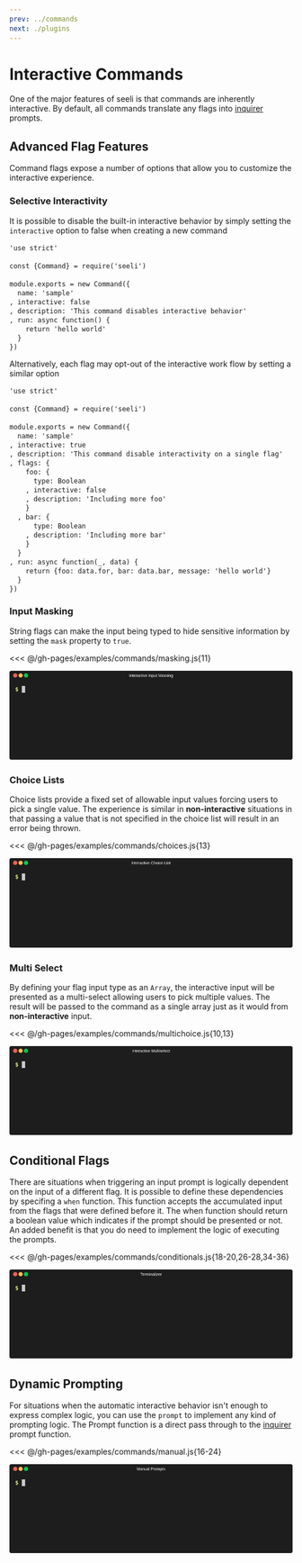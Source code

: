 ```yaml
---
prev: ../commands
next: ./plugins
---
```


# Interactive Commands

One of the major features of seeli is that commands are inherently interactive.
By default, all commands translate any flags into [inquirer][] prompts.

## Advanced Flag Features

Command flags expose a number of options that allow you to customize the
interactive experience.

### Selective Interactivity

It is possible to disable the built-in interactive behavior by simply setting
the `interactive` option to false when creating a new command

```javascript{7}
'use strict'

const {Command} = require('seeli')

module.exports = new Command({
  name: 'sample'
, interactive: false
, description: 'This command disables interactive behavior'
, run: async function() {
    return 'hello world'
  }
})
```

Alternatively, each flag may opt-out of the interactive work flow by setting a similar option


```javascript{12}
'use strict'

const {Command} = require('seeli')

module.exports = new Command({
  name: 'sample'
, interactive: true
, description: 'This command disable interactivity on a single flag'
, flags: {
    foo: {
      type: Boolean
    , interactive: false
    , description: 'Including more foo'
    }
  , bar: {
      type: Boolean
    , description: 'Including more bar'
    }
  }
, run: async function(_, data) {
    return {foo: data.for, bar: data.bar, message: 'hello world'}
  }
})
```

### Input Masking

String flags can make the input being typed to hide sensitive information by
setting the `mask` property to `true`.

<<< @/gh-pages/examples/commands/masking.js{11}

![masking](../assets/img/guides/interactive-masking.gif)

### Choice Lists

Choice lists provide a fixed set of allowable input values forcing users to pick a single value.
The experience is similar in **non-interactive** situations in that passing a value that is not specified
in the choice list will result in an error being thrown.

<<< @/gh-pages/examples/commands/choices.js{13}

![choices](../assets/img/guides/interactive-choices.gif)

### Multi Select

By defining your flag input type as an `Array`, the interactive input will
be presented as a multi-select allowing users to pick multiple values.
The result will be passed to the command as a single array just as it would from
**non-interactive** input.

<<< @/gh-pages/examples/commands/multichoice.js{10,13}

![choices](../assets/img/guides/interactive-multichoice.gif)

## Conditional Flags

There are situations when triggering an input prompt is logically dependent on
the input of a different flag. It is possible to define these dependencies by
specifing a `when` function. This function accepts the accumulated input from
the flags that were defined before it. The when function should return a boolean
value which indicates if the prompt should be presented or not. An added benefit
is that you do need to implement the logic of executing the prompts.

<<< @/gh-pages/examples/commands/conditionals.js{18-20,26-28,34-36}

![conditional](../assets/img/guides/interactive-conditional.gif)

## Dynamic Prompting

For situations when the automatic interactive behavior isn't enough to express
complex logic, you can use the `prompt` to implement any kind of prompting logic.
The Prompt function is a direct pass through to the [inquirer][] prompt function.

<<< @/gh-pages/examples/commands/manual.js{16-24}

![conditional](../assets/img/guides/interactive-manual.gif)

[inquirer]: https://www.npmjs.com/package/inquirer
